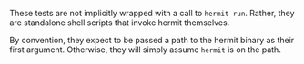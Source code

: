 These tests are not implicitly wrapped with a call to `hermit run`.
Rather, they are standalone shell scripts that invoke hermit themselves.

By convention, they expect to be passed a path to the hermit binary as
their first argument.  Otherwise, they will simply assume `hermit` is
on the path.
